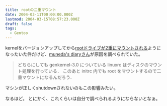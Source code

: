 ```yaml
---
title: rootの二重マウント
date: 2004-03-11T00:00:00.000Z
lastmod: 2004-03-15T08:57:23.000Z
draft: false
tags:
  - Gentoo
---
```


kernelをバージョンアップしてから[rootドライブが2重にマウントされる](/posts/20040307/p01)ようになったいた件だけど、[muneda's diaryさん](http://mux03.tdiary.net/20040310.html#p02)が原因を調べられていた。

> どちらにしても genkernel-3.0 についている linuxrc はディスクのマウント処理を行っている． このあと initrc 内でも root をマウントするので二重マウントになるんだろう．

マシンが正しくshutdownされないのもこの影響みたい。

なるほど。 とにかく、これくらいは自分で調べられるようにならないとなぁ。
